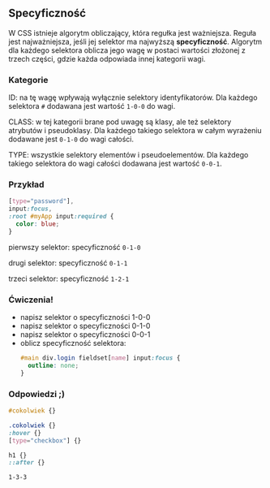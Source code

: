## Specyficzność

W CSS istnieje algorytm obliczający, która regułka jest ważniejsza.
Reguła jest najważniejsza, jeśli jej selektor ma najwyższą
**specyficzność**<!-- .element: style="color:red"-->.
Algorytm dla każdego selektora oblicza jego wagę w postaci wartości
złożonej z trzech części, gdzie każda odpowiada innej kategorii wagi.


### Kategorie

ID: na tę wagę wpływają wyłącznie selektory identyfikatorów.
Dla każdego selektora `#` dodawana jest wartość `1-0-0` do wagi.
<!-- .element: class="fragment fade-in-then-semi-out" style="text-align:left" -->

CLASS: w tej kategorii brane pod uwagę są klasy, ale też selektory
atrybutów i pseudoklasy. Dla każdego takiego selektora w całym wyrażeniu
dodawane jest `0-1-0`<!-- .element: style="white-space:nowrap" --> do wagi całości.
<!-- .element: class="fragment fade-in-then-semi-out" style="text-align:left" -->

TYPE: wszystkie selektory elementów i pseudoelementów. Dla każdego takiego
selektora do wagi całości dodawana jest wartość `0-0-1`.
<!-- .element: class="fragment fade-in" style="text-align:left" -->


### Przykład

```css
[type="password"],
input:focus,
:root #myApp input:required {
  color: blue;
}
```

pierwszy selektor: specyficzność `0-1-0`
<!-- .element: class="fragment fade-in-then-semi-out" -->

drugi selektor: specyficzność `0-1-1`
<!-- .element: class="fragment fade-in-then-semi-out" -->

trzeci selektor: specyficzność `1-2-1`
<!-- .element: class="fragment fade-in" -->


### Ćwiczenia!

- <!-- .element: class="fragment fade-in" -->napisz selektor o specyficzności 1-0-0
- <!-- .element: class="fragment fade-in" -->napisz selektor o specyficzności 0-1-0
- <!-- .element: class="fragment fade-in" -->napisz selektor o specyficzności 0-0-1
- <!-- .element: class="fragment fade-in" -->oblicz specyficzność selektora:
  ```css
  #main div.login fieldset[name] input:focus {
    outline: none;
  }
  ```


### Odpowiedzi ;)

```css
#cokolwiek {}
```
<!-- .element: class="fragment fade-in" -->

```css
.cokolwiek {}
:hover {}
[type="checkbox"] {}
```
<!-- .element: class="fragment fade-in" -->

```css
h1 {}
::after {}
```
<!-- .element: class="fragment fade-in" -->

```text
1-3-3
```
<!-- .element: class="fragment fade-in" -->
